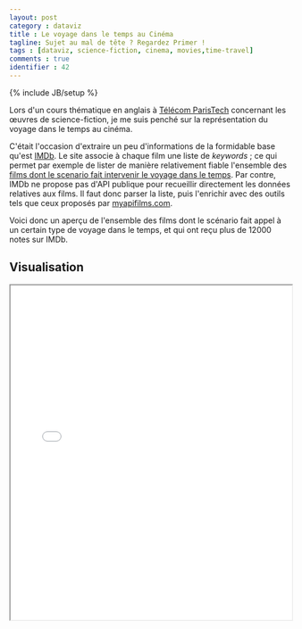 ```yaml
---
layout: post
category : dataviz
title : Le voyage dans le temps au Cinéma
tagline: Sujet au mal de tête ? Regardez Primer !
tags : [dataviz, science-fiction, cinema, movies,time-travel]
comments : true
identifier : 42
---
```

{% include JB/setup %}

Lors d'un cours thématique en anglais à <a href="//telecom-paristech.fr">Télécom ParisTech</a> concernant les œuvres de science-fiction, je me suis
penché sur la représentation du voyage dans le temps au cinéma.

C'était l'occasion d'extraire un peu d'informations de la formidable base qu'est <a href="//imdb.com">IMDb</a>. Le site associe à chaque film une liste
de <em>keywords</em> ; ce qui permet par exemple de lister de manière relativement fiable l'ensemble des 
<a href="//www.imdb.com/search/keyword?keywords=time-travel&mode=detail&page=1&title_type=movie"> films dont le scenario fait intervenir le voyage dans le temps</a>.
Par contre, IMDb ne propose pas d'API publique pour recueillir directement les données relatives aux films. Il faut donc parser la liste, puis l'enrichir avec
des outils tels que ceux proposés par <a href="http://www.myapifilms.com/">myapifilms.com</a>.

Voici donc un aperçu de l'ensemble des films dont le scénario fait appel à un certain type de voyage dans le temps, et qui ont reçu plus de 12000 notes sur IMDb.

## Visualisation

<iframe src="{{ ASSET_PATH }}/viz/timetravel" width="100%" height="600px" scrolling="no">
</iframe>
